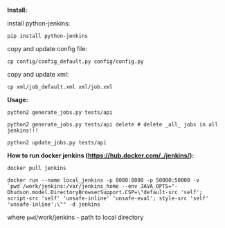 **Install:**

install python-jenkins:
```
pip install python-jenkins
```

copy and update config file:
```
cp config/config_default.py config/config.py
```

copy and update xml:
```
cp xml/job_default.xml xml/job.xml
```

**Usage:**

```
python2 generate_jobs.py tests/api
```

```
python2 generate_jobs.py tests/api delete # delete _all_ jobs in all jenkins!!!
```

```
python2 update_jobs.py tests/api
```

**How to run docker jenkins (https://hub.docker.com/_/jenkins/):**

```
docker pull jenkins
```

```
docker run --name local_jenkins -p 8080:8080 -p 50000:50000 -v `pwd`/work/jenkins:/var/jenkins_home --env JAVA_OPTS="-Dhudson.model.DirectoryBrowserSupport.CSP=\"default-src 'self'; script-src 'self' 'unsafe-inline' 'unsafe-eval'; style-src 'self' 'unsafe-inline';\"" -d jenkins
```
where `pwd`/work/jenkins - path to local directory
